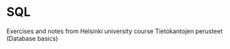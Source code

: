 # SQL
Exercises and notes from Helsinki university course Tietokantojen perusteet (Database basics)
